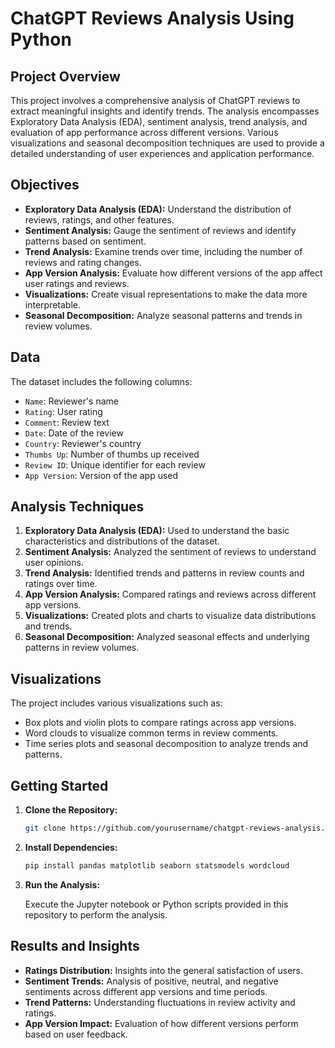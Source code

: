 # ChatGPT Reviews Analysis Using Python

## Project Overview

This project involves a comprehensive analysis of ChatGPT reviews to extract meaningful insights and identify trends. The analysis encompasses Exploratory Data Analysis (EDA), sentiment analysis, trend analysis, and evaluation of app performance across different versions. Various visualizations and seasonal decomposition techniques are used to provide a detailed understanding of user experiences and application performance.

## Objectives

- **Exploratory Data Analysis (EDA):** Understand the distribution of reviews, ratings, and other features.
- **Sentiment Analysis:** Gauge the sentiment of reviews and identify patterns based on sentiment.
- **Trend Analysis:** Examine trends over time, including the number of reviews and rating changes.
- **App Version Analysis:** Evaluate how different versions of the app affect user ratings and reviews.
- **Visualizations:** Create visual representations to make the data more interpretable.
- **Seasonal Decomposition:** Analyze seasonal patterns and trends in review volumes.

## Data

The dataset includes the following columns:
- `Name`: Reviewer's name
- `Rating`: User rating
- `Comment`: Review text
- `Date`: Date of the review
- `Country`: Reviewer's country
- `Thumbs Up`: Number of thumbs up received
- `Review ID`: Unique identifier for each review
- `App Version`: Version of the app used

## Analysis Techniques

1. **Exploratory Data Analysis (EDA):** Used to understand the basic characteristics and distributions of the dataset.
2. **Sentiment Analysis:** Analyzed the sentiment of reviews to understand user opinions.
3. **Trend Analysis:** Identified trends and patterns in review counts and ratings over time.
4. **App Version Analysis:** Compared ratings and reviews across different app versions.
5. **Visualizations:** Created plots and charts to visualize data distributions and trends.
6. **Seasonal Decomposition:** Analyzed seasonal effects and underlying patterns in review volumes.

## Visualizations

The project includes various visualizations such as:
- Box plots and violin plots to compare ratings across app versions.
- Word clouds to visualize common terms in review comments.
- Time series plots and seasonal decomposition to analyze trends and patterns.

## Getting Started

1. **Clone the Repository:**

   ```bash
   git clone https://github.com/yourusername/chatgpt-reviews-analysis.git

2. **Install Dependencies:**

    ```bash
    pip install pandas matplotlib seaborn statsmodels wordcloud

3. **Run the Analysis:**

    Execute the Jupyter notebook or Python scripts provided in this repository to perform the analysis.

## Results and Insights

- **Ratings Distribution:** Insights into the general satisfaction of users.
- **Sentiment Trends:** Analysis of positive, neutral, and negative sentiments across different app versions and time periods.
- **Trend Patterns:** Understanding fluctuations in review activity and ratings.
- **App Version Impact:** Evaluation of how different versions perform based on user feedback.